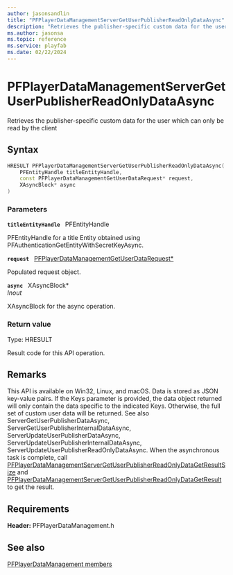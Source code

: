 ```yaml
---
author: jasonsandlin
title: "PFPlayerDataManagementServerGetUserPublisherReadOnlyDataAsync"
description: "Retrieves the publisher-specific custom data for the user which can only be read by the client"
ms.author: jasonsa
ms.topic: reference
ms.service: playfab
ms.date: 02/22/2024
---
```


# PFPlayerDataManagementServerGetUserPublisherReadOnlyDataAsync  

Retrieves the publisher-specific custom data for the user which can only be read by the client  

## Syntax  
  
```cpp
HRESULT PFPlayerDataManagementServerGetUserPublisherReadOnlyDataAsync(  
    PFEntityHandle titleEntityHandle,  
    const PFPlayerDataManagementGetUserDataRequest* request,  
    XAsyncBlock* async  
)  
```  
  
### Parameters  
  
**`titleEntityHandle`** &nbsp; PFEntityHandle  
  
PFEntityHandle for a title Entity obtained using PFAuthenticationGetEntityWithSecretKeyAsync.  
  
**`request`** &nbsp; [PFPlayerDataManagementGetUserDataRequest*](../../pfplayerdatamanagementtypes/structs/pfplayerdatamanagementgetuserdatarequest.md)  
  
Populated request object.  
  
**`async`** &nbsp; XAsyncBlock*  
*_Inout_*  
  
XAsyncBlock for the async operation.  
  
  
### Return value
Type: HRESULT
  
Result code for this API operation.
  
## Remarks  
  
This API is available on Win32, Linux, and macOS. Data is stored as JSON key-value pairs. If the Keys parameter is provided, the data object returned will only contain the data specific to the indicated Keys. Otherwise, the full set of custom user data will be returned. See also ServerGetUserPublisherDataAsync, ServerGetUserPublisherInternalDataAsync, ServerUpdateUserPublisherDataAsync, ServerUpdateUserPublisherInternalDataAsync, ServerUpdateUserPublisherReadOnlyDataAsync. When the asynchronous task is complete, call [PFPlayerDataManagementServerGetUserPublisherReadOnlyDataGetResultSize](pfplayerdatamanagementservergetuserpublisherreadonlydatagetresultsize.md) and [PFPlayerDataManagementServerGetUserPublisherReadOnlyDataGetResult](pfplayerdatamanagementservergetuserpublisherreadonlydatagetresult.md) to get the result.
  
## Requirements  
  
**Header:** PFPlayerDataManagement.h
  
## See also  
[PFPlayerDataManagement members](../pfplayerdatamanagement_members.md)  

  
  
